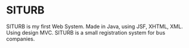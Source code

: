 # SITURB

SITURB is my first Web System. Made in Java, using JSF, XHTML, XML. Using design MVC.
SITURB is a small registration system for bus companies.
